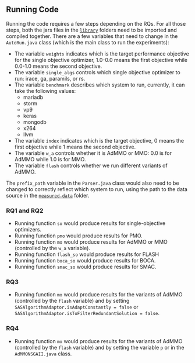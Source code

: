 ## Running Code

Running the code requires a few steps depending on the RQs. For all those steps, both the jars files in the [`library`](https://github.com/ideas-labo/admmo/tree/main/library) folders need to be imported and compiled together. There are a few variables that need to change in the `AutoRun.java` class (which is the main class to run the experiments):

* The variable `weights` indicates which is the target performance objective for the single objective optimizer, 1.0-0.0 means the first objective while 0.0-1.0 means the second objective.
* The variable `single_algs` controls which single objective optimizer to run: irace, ga, paramils, or rs.
* The variable `benchmark` describes which system to run, currently, it can take the following values:
  * mariadb
  * storm
  * vp9
  * keras
  * mongodb
  * x264
  * llvm
* The variable `index` indicates which is the target objective, 0 means the first objective while 1 means the second objective.
* The variable `w_a` controls whether it is AdMMO or MMO: 0.0 is for AdMMO while 1.0 is for MMO.
* The variable `flash` controls whether we run different variants of AdMMO.

The `prefix_path` variable in the `Parser.java` class would also need to be changed to correctly reflect which system to run, using the path to the data source in the [`measured-data`](https://github.com/3c23/admmo/tree/main/measured-data) folder. 

### RQ1 and RQ2

* Running function `so` would produce results for single-objective optimizers.
* Running function `pmo` would produce results for PMO.
* Running function `mo` would produce results for AdMMO or MMO (controlled by the `w_a` variable).
* Running function `flash_so` would produce results for FLASH
* Running function `boca_so` would produce results for BOCA.
* Running function `smac_so` would produce results for SMAC.

### RQ3

* Running function `mo` would produce results for the variants of AdMMO (controlled by the `flash` variable) and by setting `SASAlgorithmAdaptor.isAdaptConstantly = false` or `SASAlgorithmAdaptor.isToFilterRedundantSolution = false`.

### RQ4

* Running function `mo` would produce results for the variants of AdMMO (controlled by the `flash` variable) and by setting the variable `p` or in the `AdMMONSGAII.java` class.
